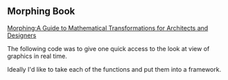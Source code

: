 ## Morphing Book 
[Morphing:A Guide to Mathematical Transformations for Architects and Designers](https://amzn.to/32VgiBt)

The following code was to give one quick access to the look at view of graphics in real time. 


Ideally I'd like to take each of the functions and put them into a framework. 